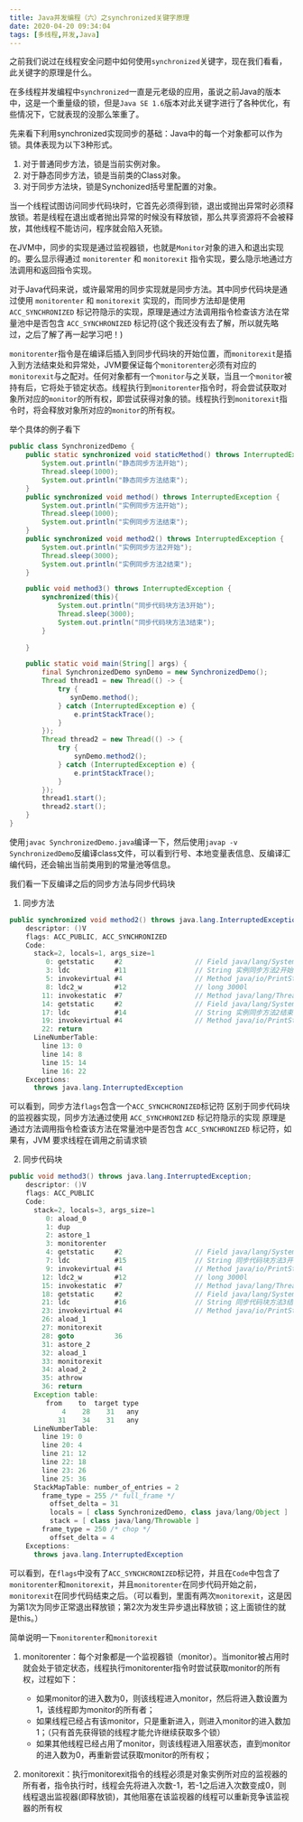 ```yaml
---
title: Java并发编程（六）之synchronized关键字原理
date: 2020-04-20 09:34:04
tags: [多线程,并发,Java]
---
```


之前我们说过在线程安全问题中如何使用`synchronized`关键字，现在我们看看，此关键字的原理是什么。

在多线程并发编程中`synchronized`一直是元老级的应用，虽说之前Java的版本中，这是一个重量级的锁，但是`Java SE 1.6`版本对此关键字进行了各种优化，有些情况下，它就表现的没那么笨重了。

先来看下利用synchronized实现同步的基础：Java中的每一个对象都可以作为锁。具体表现为以下3种形式。

1. 对于普通同步方法，锁是当前实例对象。
2. 对于静态同步方法，锁是当前类的Class对象。
3. 对于同步方法块，锁是Synchonized括号里配置的对象。

当一个线程试图访问同步代码块时，它首先必须得到锁，退出或抛出异常时必须释放锁。若是线程在退出或者抛出异常的时候没有释放锁，那么共享资源将不会被释放，其他线程不能访问，程序就会陷入死锁。

在JVM中，同步的实现是通过监视器锁，也就是`Monitor`对象的进入和退出实现的。要么显示得通过 `monitorenter` 和 `monitorexit` 指令实现，要么隐示地通过方法调用和返回指令实现。

对于Java代码来说，或许最常用的同步实现就是同步方法。其中同步代码块是通过使用 `monitorenter` 和 `monitorexit` 实现的，而同步方法却是使用 `ACC_SYNCHRONIZED` 标记符隐示的实现，原理是通过方法调用指令检查该方法在常量池中是否包含 `ACC_SYNCHRONIZED` 标记符(这个我还没有去了解，所以就先略过，之后了解了再一起学习吧！)

`monitorenter`指令是在编译后插入到同步代码块的开始位置，而`monitorexit`是插入到方法结束处和异常处，JVM要保证每个`monitorenter`必须有对应的`monitorexit`与之配对。任何对象都有一个`monitor`与之关联，当且一个`monitor`被持有后，它将处于锁定状态。线程执行到`monitorenter`指令时，将会尝试获取对象所对应的`monitor`的所有权，即尝试获得对象的锁。线程执行到`monitorexit`指令时，将会释放对象所对应的`monitor`的所有权。

举个具体的例子看下

```java
public class SynchronizedDemo {
    public static synchronized void staticMethod() throws InterruptedException {
        System.out.println("静态同步方法开始");
        Thread.sleep(1000);
        System.out.println("静态同步方法结束");
    }
    public synchronized void method() throws InterruptedException {
        System.out.println("实例同步方法开始");
        Thread.sleep(1000);
        System.out.println("实例同步方法结束");
    }
    public synchronized void method2() throws InterruptedException {
        System.out.println("实例同步方法2开始");
        Thread.sleep(3000);
        System.out.println("实例同步方法2结束");
    }

    public void method3() throws InterruptedException {
        synchronized(this){
            System.out.println("同步代码块方法3开始");
            Thread.sleep(3000);
            System.out.println("同步代码块方法3结束");
        }
        
    }

    public static void main(String[] args) {
        final SynchronizedDemo synDemo = new SynchronizedDemo();
        Thread thread1 = new Thread(() -> {
            try {
               synDemo.method();
            } catch (InterruptedException e) {
                e.printStackTrace();
            }
        });
        Thread thread2 = new Thread(() -> {
            try {
                synDemo.method2();
            } catch (InterruptedException e) {
                e.printStackTrace();
            }
        });
        thread1.start();
        thread2.start();
    }
}
```
使用`javac SynchronizedDemo.java`编译一下，然后使用`javap -v SynchronizedDemo`反编译class文件，可以看到行号、本地变量表信息、反编译汇编代码，还会输出当前类用到的常量池等信息。

我们看一下反编译之后的同步方法与同步代码块

1. 同步方法
```java
public synchronized void method2() throws java.lang.InterruptedException;
    descriptor: ()V
    flags: ACC_PUBLIC, ACC_SYNCHRONIZED
    Code:
      stack=2, locals=1, args_size=1
         0: getstatic     #2                  // Field java/lang/System.out:Ljava/io/PrintStream;
         3: ldc           #11                 // String 实例同步方法2开始
         5: invokevirtual #4                  // Method java/io/PrintStream.println:(Ljava/lang/String;)V
         8: ldc2_w        #12                 // long 3000l
        11: invokestatic  #7                  // Method java/lang/Thread.sleep:(J)V
        14: getstatic     #2                  // Field java/lang/System.out:Ljava/io/PrintStream;
        17: ldc           #14                 // String 实例同步方法2结束
        19: invokevirtual #4                  // Method java/io/PrintStream.println:(Ljava/lang/String;)V
        22: return
      LineNumberTable:
        line 13: 0
        line 14: 8
        line 15: 14
        line 16: 22
    Exceptions:
      throws java.lang.InterruptedException
```
可以看到，同步方法`flags`包含一个`ACC_SYNCHCRONIZED`标记符
区别于同步代码块的监视器实现，同步方法通过使用 `ACC_SYNCHRONIZED` 标记符隐示的实现
原理是通过方法调用指令检查该方法在常量池中是否包含 `ACC_SYNCHRONIZED` 标记符，如果有，JVM 要求线程在调用之前请求锁

2. 同步代码块
```java
public void method3() throws java.lang.InterruptedException;
    descriptor: ()V
    flags: ACC_PUBLIC
    Code:
      stack=2, locals=3, args_size=1
         0: aload_0
         1: dup
         2: astore_1
         3: monitorenter
         4: getstatic     #2                  // Field java/lang/System.out:Ljava/io/PrintStream;
         7: ldc           #15                 // String 同步代码块方法3开始
         9: invokevirtual #4                  // Method java/io/PrintStream.println:(Ljava/lang/String;)V
        12: ldc2_w        #12                 // long 3000l
        15: invokestatic  #7                  // Method java/lang/Thread.sleep:(J)V
        18: getstatic     #2                  // Field java/lang/System.out:Ljava/io/PrintStream;
        21: ldc           #16                 // String 同步代码块方法3结束
        23: invokevirtual #4                  // Method java/io/PrintStream.println:(Ljava/lang/String;)V
        26: aload_1
        27: monitorexit
        28: goto          36
        31: astore_2
        32: aload_1
        33: monitorexit
        34: aload_2
        35: athrow
        36: return
      Exception table:
         from    to  target type
             4    28    31   any
            31    34    31   any
      LineNumberTable:
        line 19: 0
        line 20: 4
        line 21: 12
        line 22: 18
        line 23: 26
        line 25: 36
      StackMapTable: number_of_entries = 2
        frame_type = 255 /* full_frame */
          offset_delta = 31
          locals = [ class SynchronizedDemo, class java/lang/Object ]
          stack = [ class java/lang/Throwable ]
        frame_type = 250 /* chop */
          offset_delta = 4
    Exceptions:
      throws java.lang.InterruptedException
```
可以看到，在`flags`中没有了`ACC_SYNCHCRONIZED`标记符，并且在`Code`中包含了`monitorenter`和`monitorexit`，并且`monitorenter`在同步代码开始之前，`monitorexit`在同步代码结束之后。（可以看到，里面有两次`monitorexit`，这是因为第1次为同步正常退出释放锁；第2次为发生异步退出释放锁；这上面锁住的就是this。）

简单说明一下`monitorenter`和`monitorexit`
1. monitorenter：每个对象都是一个监视器锁（monitor）。当monitor被占用时就会处于锁定状态，线程执行monitorenter指令时尝试获取monitor的所有权，过程如下：
    - 如果monitor的进入数为0，则该线程进入monitor，然后将进入数设置为1，该线程即为monitor的所有者；
    - 如果线程已经占有该monitor，只是重新进入，则进入monitor的进入数加1；（只有首先获得锁的线程才能允许继续获取多个锁）
    - 如果其他线程已经占用了monitor，则该线程进入阻塞状态，直到monitor的进入数为0，再重新尝试获取monitor的所有权；

2. monitorexit：执行monitorexit指令的线程必须是对象实例所对应的监视器的所有者，指令执行时，线程会先将进入次数-1，若-1之后进入次数变成0，则线程退出监视器(即释放锁)，其他阻塞在该监视器的线程可以重新竞争该监视器的所有权

